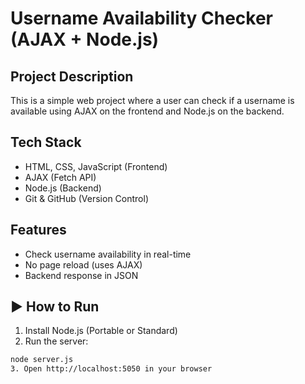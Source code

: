 # Username Availability Checker (AJAX + Node.js)

## Project Description
This is a simple web project where a user can check if a username is available using AJAX on the frontend and Node.js on the backend.

## Tech Stack
- HTML, CSS, JavaScript (Frontend)
- AJAX (Fetch API)
- Node.js (Backend)
- Git & GitHub (Version Control)

## Features
- Check username availability in real-time  
- No page reload (uses AJAX)  
- Backend response in JSON 

## ▶️ How to Run
1. Install Node.js (Portable or Standard)
2. Run the server:
```bash
node server.js
3. Open http://localhost:5050 in your browser
